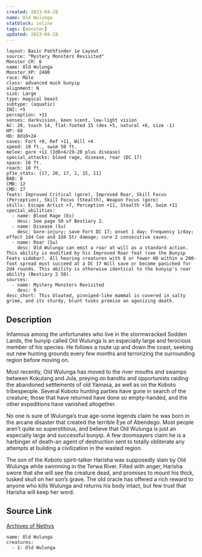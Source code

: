 ```yaml
---
created: 2023-04-28
name: Old Wulunga
statblock: inline
tags: [monster]
updated: 2023-04-28
---
```

```statblock
layout: Basic Pathfinder 1e Layout
source: "Mystery Monsters Revisited"
Monster_CR: 6
name: Old Wulunga
Monster_XP: 2400
race: Male
class: advanced muck bunyip
alignment: N
size: Large
type: magical beast
subtype: (aquatic)
INI: +5
perception: +11
senses: darkvision, keen scent, low-light vision
AC: 20, touch 14, flat-footed 15 (dex +5, natural +6, size -1)
HP: 68
HD: 8d10+24
saves: Fort +9, Ref +11, Will +4
speed: 10 ft., swim 50 ft.
melee: gore +11 (2d6+4/19-20 plus disease)
special_attacks: blood rage, disease, roar (DC 17)
space: 10 ft.
reach: 10 ft.
pf1e_stats: [17, 20, 17, 2, 15, 11]
BAB: 8
CMB: 12
CMD: 27
feats: Improved Critical (gore), Improved Roar, Skill Focus (Perception), Skill Focus (Stealth), Weapon Focus (gore)
skills: Escape Artist +7, Perception +11, Stealth +10, Swim +11
special_abilities:
  - name: Blood Rage (Ex)
    desc: See page 50 of Bestiary 2.
  - name: Disease (Su)
    desc: Gore-injury; save Fort DC 17; onset 1 day; frequency 1/day; effect 1d4 Con and 1d4 Str damage; cure 2 consecutive saves.
  - name: Roar (Su)
    desc: Old Wulunga can emit a roar at will as a standard action. This ability is modified by his Improved Roar feat (see the Bunyip Feats sidebar). All hearing creatures with 8 or fewer HD within a 200-foot spread must succeed at a DC 17 Will save or become panicked for 2d4 rounds. This ability is otherwise identical to the bunyip's roar ability (Bestiary 2 50).
sources:
  - name: Mystery Monsters Revisited
    desc: 9
desc_short: This bloated, pinniped-like mammal is covered in salty grime, and its sturdy, blunt tusks promise an agonizing death.
```
## Description
Infamous among the unfortunates who live in the stormwracked Sodden Lands, the bunyip called Old Wulunga is an especially large and ferocious member of his species. He follows a route up and down the coast, seeking out new hunting grounds every few months and terrorizing the surrounding region before moving on.

Most recently, Old Wulunga has moved to the river mouths and swamps between Kokutang and Jula, preying on bandits and opportunists raiding the abandoned settlements of old Yamasa, as well as on the Koboto tribespeople. Several Koboto hunting parties have gone in search of the creature; those that have returned have done so empty-handed, and the other expeditions have vanished altogether.

No one is sure of Wulunga’s true age-some legends claim he was born in the arcane disaster that created the terrible Eye of Abendego. Most people aren’t quite so superstitious, and believe that Old Wulunga is just an especially large and successful bunyip. A few doomsayers claim he is a harbinger of death-an agent of destruction sent to totally obliterate any attempts at building a civilization in the wasted region.

The son of the Koboto spirit-talker Harisha was supposedly slain by Old Wulunga while swimming in the Terwa River. Filled with anger, Harisha swore that she will see the creature dead, and promises to mount his thick, tusked skull on her son’s grave. The old oracle has offered a rich reward to anyone who kills Wulunga and returns his body intact, but few trust that Harisha will keep her word.
## Source Link
[Archives of Nethys](https://aonprd.com/MonsterDisplay.aspx?ItemName=Old%20Wulunga)
```encounter-table
name: Old Wulunga
creatures:
  - 1: Old Wulunga
```

